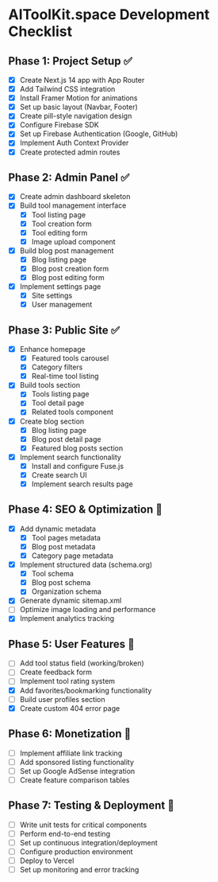 # AIToolKit.space Development Checklist

## Phase 1: Project Setup ✅

- [x] Create Next.js 14 app with App Router
- [x] Add Tailwind CSS integration
- [x] Install Framer Motion for animations
- [x] Set up basic layout (Navbar, Footer)
- [x] Create pill-style navigation design
- [x] Configure Firebase SDK
- [x] Set up Firebase Authentication (Google, GitHub)
- [x] Implement Auth Context Provider
- [x] Create protected admin routes

## Phase 2: Admin Panel ✅

- [x] Create admin dashboard skeleton
- [x] Build tool management interface
  - [x] Tool listing page
  - [x] Tool creation form
  - [x] Tool editing form
  - [x] Image upload component
- [x] Build blog post management
  - [x] Blog listing page
  - [x] Blog post creation form
  - [x] Blog post editing form
- [x] Implement settings page
  - [x] Site settings
  - [x] User management

## Phase 3: Public Site ✅

- [x] Enhance homepage
  - [x] Featured tools carousel
  - [x] Category filters
  - [x] Real-time tool listing
- [x] Build tools section
  - [x] Tools listing page
  - [x] Tool detail page
  - [x] Related tools component
- [x] Create blog section
  - [x] Blog listing page
  - [x] Blog post detail page
  - [x] Featured blog posts section
- [x] Implement search functionality
  - [x] Install and configure Fuse.js
  - [x] Create search UI
  - [x] Implement search results page

## Phase 4: SEO & Optimization 📝

- [x] Add dynamic metadata
  - [x] Tool pages metadata
  - [x] Blog post metadata
  - [x] Category page metadata
- [x] Implement structured data (schema.org)
  - [x] Tool schema
  - [x] Blog post schema
  - [x] Organization schema
- [x] Generate dynamic sitemap.xml
- [ ] Optimize image loading and performance
- [x] Implement analytics tracking

## Phase 5: User Features 📝

- [ ] Add tool status field (working/broken)
- [ ] Create feedback form
- [ ] Implement tool rating system
- [x] Add favorites/bookmarking functionality
- [ ] Build user profiles section
- [x] Create custom 404 error page

## Phase 6: Monetization 📝

- [ ] Implement affiliate link tracking
- [ ] Add sponsored listing functionality
- [ ] Set up Google AdSense integration
- [ ] Create feature comparison tables

## Phase 7: Testing & Deployment 📝

- [ ] Write unit tests for critical components
- [ ] Perform end-to-end testing
- [ ] Set up continuous integration/deployment
- [ ] Configure production environment
- [ ] Deploy to Vercel
- [ ] Set up monitoring and error tracking 